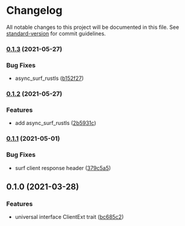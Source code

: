 # Changelog

All notable changes to this project will be documented in this file. See [standard-version](https://github.com/conventional-changelog/standard-version) for commit guidelines.

### [0.1.3](https://github.com/fMeow/uclient/compare/v0.1.2...v0.1.3) (2021-05-27)


### Bug Fixes

* async_surf_rustls ([b152f27](https://github.com/fMeow/uclient/commit/b152f27c7b97b951c4cefe04bcc7995224ef416f))

### [0.1.2](https://github.com/fMeow/uclient/compare/v0.1.1...v0.1.2) (2021-05-27)


### Features

* add async_surf_rustls ([2b5931c](https://github.com/fMeow/uclient/commit/2b5931cce41610deb9f54dd2fe476f025edc8457))

### [0.1.1](https://github.com/fMeow/uclient/compare/v0.1.0...v0.1.1) (2021-05-01)


### Bug Fixes

* surf client response header ([379c5a5](https://github.com/fMeow/uclient/commit/379c5a5f88cb7dfcda88ebd135511564a727b248))

## 0.1.0 (2021-03-28)


### Features

* universal interface ClientExt trait ([bc685c2](https://github.com/fMeow/uclient/commit/bc685c2a2fb5c6b62157b3bc614a779bf3a69702))
